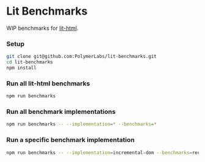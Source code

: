 # Lit Benchmarks

WIP benchmarks for [lit-html](https://github.com/Polymer/lit-html).

### Setup

```sh
git clone git@github.com:PolymerLabs/lit-benchmarks.git
cd lit-benchmarks
npm install
```

### Run all lit-html benchmarks

```sh
npm run benchmarks
```

### Run all benchmark implementations

```sh
npm run benchmarks -- --implementation=* --benchmarks=*
```

### Run a specific benchmark implementation

```sh
npm run benchmarks -- --implementation=incremental-dom --benchmarks=recurse
```

